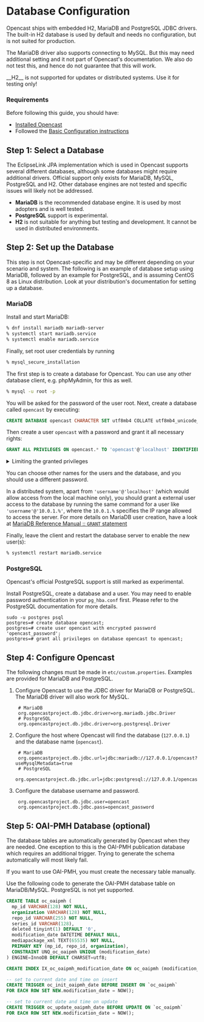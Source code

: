 Database Configuration
======================

Opencast ships with embedded H2, MariaDB and PostgreSQL JDBC drivers.
The built-in H2 database is used by default and needs no configuration,
but is not suited for production.

The MariaDB driver also supports connecting to MySQL.
But this may need additional setting and it not part of Opencast's documentation.
We also do not test this, and hence do not guarantee that this will work.

<div class=warn>
  __H2__ is not supported for updates or distributed systems. Use it for testing only!
</div>


### Requirements

Before following this guide, you should have:

- [Installed Opencast](../installation/index.md)
- Followed the [Basic Configuration instructions](basic.md)


Step 1: Select a Database
-------------------------

The EclipseLink JPA implementation which is used in Opencast supports several different databases, although
some databases might require additional drivers.
Official support only exists for MariaDB, MySQL, PostgreSQL and H2.
Other database engines are not tested and specific issues will likely not be addressed.

- __MariaDB__ is the recommended database engine.
  It is used by most adopters and is well tested.
- __PostgreSQL__ support is experimental.
- __H2__ is not suitable for anything but testing and development.
  It cannot be used in distributed environments.

Step 2: Set up the Database
---------------------------

This step is not Opencast-specific and may be different depending on your scenario and system.
The following is an example of database setup using MariaDB, followed by an example for PostgreSQL, and is assuming CentOS 8 as Linux distribution.
Look at your distribution's documentation for setting up a database.

### MariaDB

Install and start MariaDB:

```sh
% dnf install mariadb mariadb-server
% systemctl start mariadb.service
% systemctl enable mariadb.service
```

Finally, set root user credentials by running

```sh
% mysql_secure_installation
```



The first step is to create a database for Opencast.
You can use any other database client, e.g. phpMyAdmin, for this as well.

```sh
% mysql -u root -p
```

You will be asked for the password of the user root.
Next, create a database called `opencast` by executing:

```sql
CREATE DATABASE opencast CHARACTER SET utf8mb4 COLLATE utf8mb4_unicode_ci;
```

Then create a user `opencast` with a password and grant it all necessary rights:

```sql
GRANT ALL PRIVILEGES ON opencast.* TO 'opencast'@'localhost' IDENTIFIED BY 'opencast_password';
```

<details>

<summary>Limiting the granted privileges</summary>

You can limit the granted privileges further if you want to.
The rights granted here are sufficient to run Opencast:

```sql
GRANT SELECT,INSERT,UPDATE,DELETE,CREATE,ALTER,DROP,INDEX,TRIGGER,CREATE TEMPORARY TABLES,REFERENCES ON opencast.*
  TO 'opencast'@'localhost' IDENTIFIED BY 'opencast_password';
```
</details>

You can choose other names for the users and the database, and you should use a different password.

In a distributed system, apart from `'username'@'localhost'` (which would allow access from the local machine only),
you should grant a external user access to the database by running the same command for a user like
`'username'@'10.0.1.%'`, where the `10.0.1.%` specifies the IP range allowed to access the server.
For more details on MariaDB user creation, have a look at [MariaDB Reference Manual :: `GRANT` statement
](https://mariadb.com/kb/en/mariadb/grant/)

Finally, leave the client and restart the database server to enable the new user(s):

```sh
% systemctl restart mariadb.service
```

### PostgreSQL

Opencast's official PostgreSQL support is still marked as experimental.

Install PostgreSQL, create a database and a user.
You may need to enable password authentication in your `pg_hba.conf` first.
Please refer to the PostgreSQL documentation for more details.

```
sudo -u postgres psql
postgres=# create database opencast;
postgres=# create user opencast with encrypted password 'opencast_password';
postgres=# grant all privileges on database opencast to opencast;
```


Step 4: Configure Opencast
--------------------------

The following changes must be made in `etc/custom.properties`.
Examples are provided for MariaDB and PostgreSQL.

1. Configure Opencast to use the JDBC driver for MariaDB or PostgreSQL.
   The MariaDB driver will also work for MySQL.

        # MariaDB
        org.opencastproject.db.jdbc.driver=org.mariadb.jdbc.Driver
        # PostgreSQL
        org.opencastproject.db.jdbc.driver=org.postgresql.Driver

2. Configure the host where Opencast will find the database (`127.0.0.1`) and the database name (`opencast`).

        # MariaDB
        org.opencastproject.db.jdbc.url=jdbc:mariadb://127.0.0.1/opencast?useMysqlMetadata=true
        # PostgreSQL
        org.opencastproject.db.jdbc.url=jdbc:postgresql://127.0.0.1/opencast


3. Configure the database username and password.

        org.opencastproject.db.jdbc.user=opencast
        org.opencastproject.db.jdbc.pass=opencast_password


Step 5: OAI-PMH Database (optional)
-----------------------------------

The database tables are automatically generated by Opencast when they are needed.
One exception to this is the OAI-PMH publication database which requires an additional trigger.
Trying to generate the schema automatically will most likely fail.

If you want to use OAI-PMH, you must create the necessary table manually.

Use the following code to generate the OAI-PMH database table on MariaDB/MySQL.
PostgreSQL is not yet supported.

```sql
CREATE TABLE oc_oaipmh (
  mp_id VARCHAR(128) NOT NULL,
  organization VARCHAR(128) NOT NULL,
  repo_id VARCHAR(255) NOT NULL,
  series_id VARCHAR(128),
  deleted tinyint(1) DEFAULT '0',
  modification_date DATETIME DEFAULT NULL,
  mediapackage_xml TEXT(65535) NOT NULL,
  PRIMARY KEY (mp_id, repo_id, organization),
  CONSTRAINT UNQ_oc_oaipmh UNIQUE (modification_date)
) ENGINE=InnoDB DEFAULT CHARSET=utf8;

CREATE INDEX IX_oc_oaipmh_modification_date ON oc_oaipmh (modification_date);

-- set to current date and time on insert
CREATE TRIGGER oc_init_oaipmh_date BEFORE INSERT ON `oc_oaipmh`
FOR EACH ROW SET NEW.modification_date = NOW();

-- set to current date and time on update
CREATE TRIGGER oc_update_oaipmh_date BEFORE UPDATE ON `oc_oaipmh`
FOR EACH ROW SET NEW.modification_date = NOW();
```
